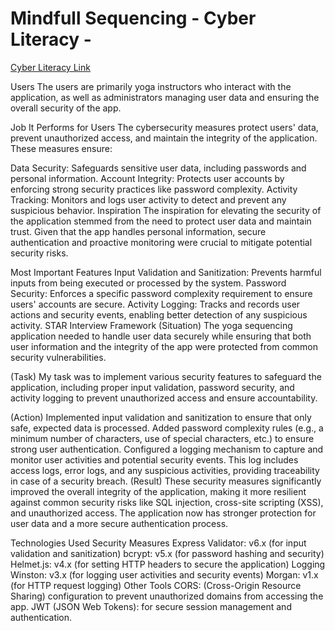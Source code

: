 # Mindfull Sequencing - Cyber Literacy - 
[Cyber Literacy Link](https://github.com/ldvalle3/YogaSequencingApp1/tree/deployment-module)

Users
The users are primarily yoga instructors who interact with the application, as well as administrators managing user data and ensuring the overall security of the app.

Job It Performs for Users
The cybersecurity measures protect users' data, prevent unauthorized access, and maintain the integrity of the application. These measures ensure:

Data Security: Safeguards sensitive user data, including passwords and personal information.
Account Integrity: Protects user accounts by enforcing strong security practices like password complexity.
Activity Tracking: Monitors and logs user activity to detect and prevent any suspicious behavior.
Inspiration
The inspiration for elevating the security of the application stemmed from the need to protect user data and maintain trust. Given that the app handles personal information, secure authentication and proactive monitoring were crucial to mitigate potential security risks.

Most Important Features
Input Validation and Sanitization: Prevents harmful inputs from being executed or processed by the system.
Password Security: Enforces a specific password complexity requirement to ensure users' accounts are secure.
Activity Logging: Tracks and records user actions and security events, enabling better detection of any suspicious activity.
STAR Interview Framework
(Situation)
The yoga sequencing application needed to handle user data securely while ensuring that both user information and the integrity of the app were protected from common security vulnerabilities.

(Task)
My task was to implement various security features to safeguard the application, including proper input validation, password security, and activity logging to prevent unauthorized access and ensure accountability.

(Action)
Implemented input validation and sanitization to ensure that only safe, expected data is processed.
Added password complexity rules (e.g., a minimum number of characters, use of special characters, etc.) to ensure strong user authentication.
Configured a logging mechanism to capture and monitor user activities and potential security events. This log includes access logs, error logs, and any suspicious activities, providing traceability in case of a security breach.
(Result)
These security measures significantly improved the overall integrity of the application, making it more resilient against common security risks like SQL injection, cross-site scripting (XSS), and unauthorized access. The application now has stronger protection for user data and a more secure authentication process.

Technologies Used
Security Measures
Express Validator: v6.x (for input validation and sanitization)
bcrypt: v5.x (for password hashing and security)
Helmet.js: v4.x (for setting HTTP headers to secure the application)
Logging
Winston: v3.x (for logging user activities and security events)
Morgan: v1.x (for HTTP request logging)
Other Tools
CORS: (Cross-Origin Resource Sharing) configuration to prevent unauthorized domains from accessing the app.
JWT (JSON Web Tokens): for secure session management and authentication.
